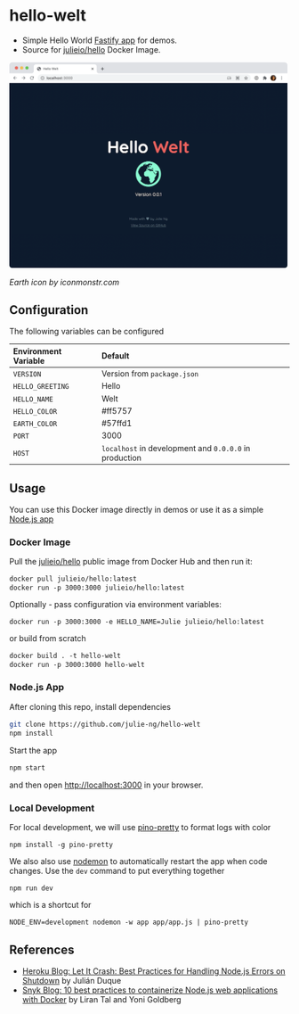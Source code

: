 # hello-welt

- Simple Hello World [Fastify app](https://www.fastify.io/) for demos. 
- Source for [julieio/hello](https://hub.docker.com/repository/docker/julieio/hello) Docker Image.

<img src="./preview.png" alt="Hello Welt Preview" width="500">

_Earth icon by iconmonstr.com_

## Configuration

The following variables can be configured

| Environment Variable | Default |
|:--|:--|
| `VERSION` | Version from `package.json` |
| `HELLO_GREETING` | Hello |
| `HELLO_NAME` | Welt |
| `HELLO_COLOR` | #ff5757 |
| `EARTH_COLOR` | #57ffd1 |
| `PORT` | 3000 |
| `HOST` | `localhost` in development and `0.0.0.0` in production |

## Usage

You can use this Docker image directly in demos or use it as a simple [Node.js app](#nodejs-app)

### Docker Image

Pull the [julieio/hello](https://hub.docker.com/repository/docker/julieio/hello) public image from Docker Hub and then run it:

```
docker pull julieio/hello:latest
docker run -p 3000:3000 julieio/hello:latest
```

Optionally - pass configuration via environment variables:

```
docker run -p 3000:3000 -e HELLO_NAME=Julie julieio/hello:latest
```

or build from scratch

```
docker build . -t hello-welt
docker run -p 3000:3000 hello-welt
```

### Node.js App

After cloning this repo, install dependencies 

```bash
git clone https://github.com/julie-ng/hello-welt
npm install
```

Start the app

```bash
npm start
```

and then open [http://localhost:3000](http://localhost:3000) in your browser.

### Local Development

For local development, we will use [pino-pretty](https://github.com/pinojs/pino-pretty) to format logs with color

```
npm install -g pino-pretty
```

We also also use [nodemon](https://nodemon.io/) to automatically restart the app when code changes. Use the `dev` command to put everything together

```
npm run dev
```

which is a shortcut for

```
NODE_ENV=development nodemon -w app app/app.js | pino-pretty
```

## References

- [Heroku Blog: Let It Crash: Best Practices for Handling Node.js Errors on Shutdown](https://blog.heroku.com/best-practices-nodejs-errors) by Julián Duque
- [Snyk Blog: 10 best practices to containerize Node.js web applications with Docker](https://snyk.io/blog/10-best-practices-to-containerize-nodejs-web-applications-with-docker/) by 
Liran Tal and Yoni Goldberg